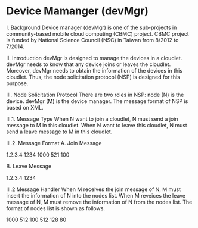 Device Mamanger (devMgr)
======
I. Background
Device manager (devMgr) is one of the sub-projects in community-based mobile cloud computing (CBMC) project.
CBMC project is funded by National Science Council (NSC) in Taiwan from 8/2012 to 7/2014.

II. Introduction
devMgr is designed to manage the devices in a cloudlet. 
devMgr needs to know that any device joins or leaves the cloudlet.
Moreover, devMgr needs to obtain the information of the devices in this cloudlet.
Thus, the node solicitation protocol (NSP) is designed for this purpose.

III. Node Solicitation Protocol
There are two roles in NSP: node (N) is the device. devMgr (M) is the device manager.
The message format of NSP is based on XML.

III.1. Message Type
When N want to join a cloudlet, N must send a join message to M in this cloudlet.
When N want to leave this cloudlet, N must send a leave message to M in this cloudlet.

III.2. Message Format
A. Join Message
<?xml version="1.0" encoding="UTF-8"?>
<status>
  <node action="join">
    <ip>1.2.3.4</ip>
    <port>1234</port>
    <cpu>1000</cpu>
    <mem>521</mem>
    <bat>100</bat>
  </node>
</status>

B. Leave Message
<?xml version="1.0" encoding="UTF-8"?>
<status>
  <node action="leave">
    <ip>1.2.3.4</ip>
    <port>1234</port>
  </node>
</status>

III.2 Message Handler
When M receives the join message of N, M must insert the information of N into the nodes list.
When M reveices the leave message of N, M must remove the information of N from the nodes list.
The format of nodes list is shown as follows.
<?xml version="1.0" encoding="UTF-8"?>
<nodelist>
  <node network="1.2.3.4:1234">
    <cpu>1000</cpu>
    <mem>512</mem>
    <bat>100</bat>
  </node>
  <node network="4.3.2.1:4321">
    <cpu>512</cpu>
    <mem>128</mem>
    <bat>80</bat>
  </node>
</nodelist>
